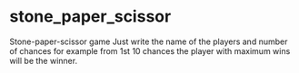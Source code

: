 # stone_paper_scissor
Stone-paper-scissor game
Just write the name of the players and number of chances for example from 1st 10 chances the player with maximum wins will be the winner.
